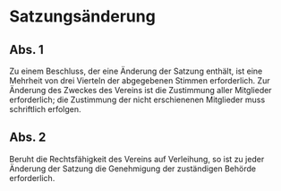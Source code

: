 # Satzungsänderung



## Abs. 1

 Zu einem Beschluss, der eine Änderung der Satzung enthält, ist eine Mehrheit von drei Vierteln der abgegebenen Stimmen erforderlich. Zur Änderung des Zweckes des Vereins ist die Zustimmung aller Mitglieder erforderlich; die Zustimmung der nicht erschienenen Mitglieder muss schriftlich erfolgen.

## Abs. 2

 Beruht die Rechtsfähigkeit des Vereins auf Verleihung, so ist zu jeder Änderung der Satzung die Genehmigung der zuständigen Behörde erforderlich. 

